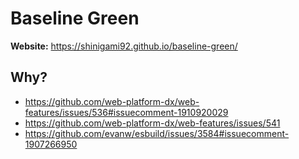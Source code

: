 # Baseline Green

**Website:** https://shinigami92.github.io/baseline-green/

## Why?

- https://github.com/web-platform-dx/web-features/issues/536#issuecomment-1910920029
- https://github.com/web-platform-dx/web-features/issues/541
- https://github.com/evanw/esbuild/issues/3584#issuecomment-1907266950
